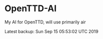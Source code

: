 # OpenTTD-AI
My AI for OpenTTD, will use primarily air

Latest backup: Sun Sep 15 05:53:02 UTC 2019
